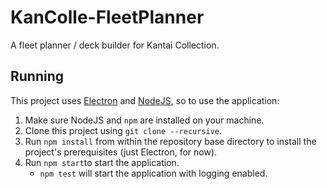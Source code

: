 # KanColle-FleetPlanner
A fleet planner / deck builder for Kantai Collection.

## Running
This project uses [Electron](http://electron.atom.io/) and
[NodeJS](https://nodejs.org/), so to use the application:
1. Make sure NodeJS and `npm` are installed on your machine.
2. Clone this project using `git clone --recursive`.
3. Run `npm install` from within the repository base directory to install the
project's prerequisites (just Electron, for now).
4. Run `npm start`to start the application.
	* `npm test` will start the application with logging enabled.
